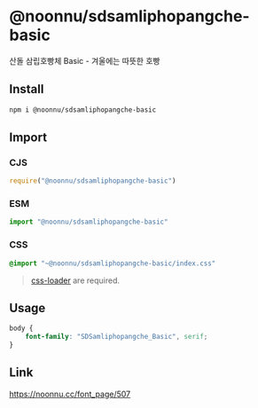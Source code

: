 # @noonnu/sdsamliphopangche-basic
산돌 삼립호빵체 Basic - 겨울에는 따뜻한 호빵

## Install
```sh
npm i @noonnu/sdsamliphopangche-basic
```
## Import
### CJS
```js
require("@noonnu/sdsamliphopangche-basic")
```
### ESM
```js
import "@noonnu/sdsamliphopangche-basic"
```
### CSS 
```css
@import "~@noonnu/sdsamliphopangche-basic/index.css"
```
> [css-loader](https://github.com/webpack-contrib/css-loader) are required.

## Usage
```css
body {
    font-family: "SDSamliphopangche_Basic", serif;
}
```

## Link
https://noonnu.cc/font_page/507